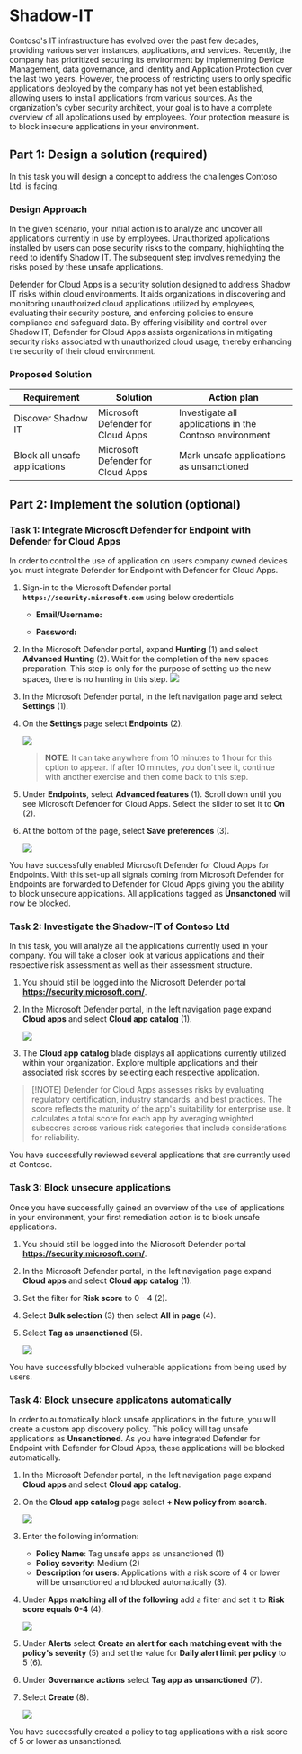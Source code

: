# Shadow-IT

Contoso's IT infrastructure has evolved over the past few decades, providing various server instances, applications, and services. Recently, the company has prioritized securing its environment by implementing Device Management, data governance, and Identity and Application Protection over the last two years. However, the process of restricting users to only specific applications deployed by the company has not yet been established, allowing users to install applications from various sources. As the organization's cyber security architect, your goal is to have a complete overview of all applications used by employees. Your protection measure is to block insecure applications in your environment.

## Part 1: Design a solution (required)

In this task you will design a concept to address the challenges Contoso Ltd. is facing.

### Design Approach

In the given scenario, your initial action is to analyze and uncover all applications currently in use by employees. Unauthorized applications installed by users can pose security risks to the company, highlighting the need to identify Shadow IT. The subsequent step involves remedying the risks posed by these unsafe applications.

Defender for Cloud Apps is a security solution designed to address Shadow IT risks within cloud environments. It aids organizations in discovering and monitoring unauthorized cloud applications utilized by employees, evaluating their security posture, and enforcing policies to ensure compliance and safeguard data. By offering visibility and control over Shadow IT, Defender for Cloud Apps assists organizations in mitigating security risks associated with unauthorized cloud usage, thereby enhancing the security of their cloud environment.

### Proposed Solution

| Requirement                   | Solution                          | Action plan                                             |
| ----------------------------- | --------------------------------- | ------------------------------------------------------- |
| Discover Shadow IT            | Microsoft Defender for Cloud Apps | Investigate all applications in the Contoso environment |
| Block all unsafe applications | Microsoft Defender for Cloud Apps | Mark unsafe applications as unsanctioned                |

## Part 2: Implement the solution (optional)

### Task 1: Integrate Microsoft Defender for Endpoint with Defender for Cloud Apps

In order to control the use of application on users company owned devices you must integrate Defender for Endpoint with Defender for Cloud Apps.

1. Sign-in to the Microsoft Defender portal **`https://security.microsoft.com`** using below credentials

   - **Email/Username:** <inject key="AzureAdUserEmail"></inject>

   - **Password:** <inject key="AzureAdUserPassword"></inject>

1. In the Microsoft Defender portal, expand **Hunting** (1) and select **Advanced Hunting** (2). Wait for the completion of the new spaces preparation. This step is only for the purpose of setting up the new spaces, there is no hunting in this step.
   ![](../media/lab02/1.png)

1. In the Microsoft Defender portal, in the left navigation page and select **Settings** (1).

1. On the **Settings** page select **Endpoints** (2).

   ![](../media/lab02/2.png)

   > **NOTE**: It can take anywhere from 10 minutes to 1 hour for this option to appear. If after 10 minutes, you don't see it, continue with another exercise and then come back to this step.

1. Under **Endpoints**, select **Advanced features** (1). Scroll down until you see Microsoft Defender for Cloud Apps. Select the slider to set it to **On** (2).
1. At the bottom of the page, select **Save preferences** (3).

   ![](../media/lab02/3.png)

You have successfully enabled Microsoft Defender for Cloud Apps for Endpoints. With this set-up all signals coming from Microsoft Defender for Endpoints are forwarded to Defender for Cloud Apps giving you the ability to block unsecure applications. All applications tagged as **Unsanctoned** will now be blocked.

### Task 2: Investigate the Shadow-IT of Contoso Ltd

In this task, you will analyze all the applications currently used in your company. You will take a closer look at various applications and their respective risk assessment as well as their assessment structure.

1. You should still be logged into the Microsoft Defender portal **https://security.microsoft.com/**.
1. In the Microsoft Defender portal, in the left navigation page expand **Cloud apps** and select **Cloud app catalog** (1).

   ![](../media/lab02/4.png)

1. The **Cloud app catalog** blade displays all applications currently utilized within your organization. Explore multiple applications and their associated risk scores by selecting each respective application.

> [!NOTE] Defender for Cloud Apps assesses risks by evaluating regulatory certification, industry standards, and best practices. The score reflects the maturity of the app's suitability for enterprise use. It calculates a total score for each app by averaging weighted subscores across various risk categories that include considerations for reliability.

You have successfully reviewed several applications that are currently used at Contoso.

### Task 3: Block unsecure applications

Once you have successfully gained an overview of the use of applications in your environment, your first remediation action is to block unsafe applications.

1. You should still be logged into the Microsoft Defender portal **https://security.microsoft.com/**.
1. In the Microsoft Defender portal, in the left navigation page expand **Cloud apps** and select **Cloud app catalog** (1).
1. Set the filter for **Risk score** to 0 - 4 (2).
1. Select **Bulk selection** (3) then select **All in page** (4).
1. Select **Tag as unsanctioned** (5).

   ![](../media/lab02/5.png)

You have successfully blocked vulnerable applications from being used by users.

### Task 4: Block unsecure applicatons automatically

In order to automatically block unsafe applications in the future, you will create a custom app discovery policy. This policy will tag unsafe applications as **Unsanctioned**. As you have integrated Defender for Endpoint with Defender for Cloud Apps, these applications will be blocked automatically.

1. In the Microsoft Defender portal, in the left navigation page expand **Cloud apps** and select **Cloud app catalog**.
1. On the **Cloud app catalog** page select **+ New policy from search**.

   ![](../media/lab02/6.png)

1. Enter the following information:
   - **Policy Name**: Tag unsafe apps as unsanctioned (1)
   - **Policy severity**: Medium (2)
   - **Description for users**: Applications with a risk score of 4 or lower will be unsanctioned and blocked automatically (3).
1. Under **Apps matching all of the following** add a filter and set it to **Risk score equals 0-4** (4).

    ![](../media/lab02/7.png)
1. Under **Alerts** select **Create an alert for each matching event with the policy's severity** (5) and set the value for **Daily alert limit per policy** to 5 (6).
1. Under **Governance actions** select **Tag app as unsanctioned** (7).
1. Select **Create** (8).

    ![](../media/lab02/8.png)

You have successfully created a policy to tag applications with a risk score of 5 or lower as unsanctioned.
